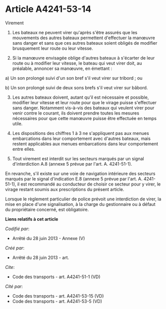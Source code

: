 # Article A4241-53-14

Virement 

1. Les bateaux ne peuvent virer qu'après s'être assurés que les mouvements des autres bateaux permettent d'effectuer la
manœuvre sans danger et sans que ces autres bateaux soient obligés de modifier brusquement leur route ou leur vitesse. 

2. Si la manœuvre envisagée oblige d'autres bateaux à s'écarter de leur route ou à modifier leur vitesse, le bateau qui veut
virer doit, au préalable, annoncer sa manœuvre, en émettant : 

a) Un son prolongé suivi d'un son bref s'il veut virer sur tribord ; ou 

b) Un son prolongé suivi de deux sons brefs s'il veut virer sur bâbord. 

3. Les autres bateaux doivent, autant qu'il est nécessaire et possible, modifier leur vitesse et leur route pour que le
virage puisse s'effectuer sans danger. Notamment vis-à-vis des bateaux qui veulent virer pour venir contre le courant, ils
doivent prendre toutes les mesures nécessaires pour que cette manœuvre puisse être effectuée en temps utile. 

4. Les dispositions des chiffres 1 à 3 ne s'appliquent pas aux menues embarcations dans leur comportement avec d'autres
bateaux, mais restent applicables aux menues embarcations dans leur comportement entre elles. 

5. Tout virement est interdit sur les secteurs marqués par un signal d'interdiction A.8 (annexe 5 prévue par l'art. A.
4241-51-1). 

En revanche, s'il existe sur une voie de navigation intérieure des secteurs marqués par le signal d'indication E.8 (annexe 5
prévue par l'art. A. 4241-51-1), il est recommandé au conducteur de choisir ce secteur pour y virer, le virage restant soumis
aux prescriptions du présent article. 

Lorsque le règlement particulier de police prévoit une interdiction de virer, la mise en place d'une signalisation, à la
charge du gestionnaire ou à défaut du propriétaire concerné, est obligatoire.

**Liens relatifs à cet article**

_Codifié par_:

  - Arrêté du 28 juin 2013 -  Annexe (V)

_Créé par_:

  - Arrêté du 28 juin 2013 - art.

_Cite_:

  - Code des transports - art. A4241-51-1 (VD)

_Cité par_:

  - Code des transports - art. A4241-53-15 (VD)
  - Code des transports - art. A4241-53-5 (VD)
